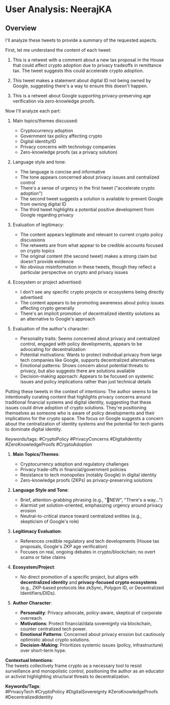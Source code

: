 # User Analysis: NeerajKA

## Overview

<think>
I'll analyze these tweets to provide a summary of the requested aspects.

First, let me understand the content of each tweet:

1. This is a retweet with a comment about a new tax proposal in the House that could affect crypto adoption due to privacy tradeoffs in remittance tax. The tweet suggests this could accelerate crypto adoption.

2. This tweet makes a statement about digital ID not being owned by Google, suggesting there's a way to ensure this doesn't happen.

3. This is a retweet about Google supporting privacy-preserving age verification via zero-knowledge proofs.

Now I'll analyze each part:

1. Main topics/themes discussed:
   - Cryptocurrency adoption
   - Government tax policy affecting crypto
   - Digital identity/ID
   - Privacy concerns with technology companies
   - Zero-knowledge proofs (as a privacy solution)

2. Language style and tone:
   - The language is concise and informative
   - The tone appears concerned about privacy issues and centralized control
   - There's a sense of urgency in the first tweet ("accelerate crypto adoption")
   - The second tweet suggests a solution is available to prevent Google from owning digital ID
   - The third tweet highlights a potential positive development from Google regarding privacy

3. Evaluation of legitimacy:
   - The content appears legitimate and relevant to current crypto policy discussions
   - The retweets are from what appear to be credible accounts focused on crypto topics
   - The original content (the second tweet) makes a strong claim but doesn't provide evidence
   - No obvious misinformation in these tweets, though they reflect a particular perspective on crypto and privacy issues

4. Ecosystem or project advertised:
   - I don't see any specific crypto projects or ecosystems being directly advertised
   - The content appears to be promoting awareness about policy issues affecting crypto generally
   - There's an implicit promotion of decentralized identity solutions as an alternative to Google's approach

5. Evaluation of the author's character:
   - Personality traits: Seems concerned about privacy and centralized control, engaged with policy developments, appears to be advocating for decentralization
   - Potential motivations: Wants to protect individual privacy from large tech companies like Google, supports decentralized alternatives
   - Emotional patterns: Shows concern about potential threats to privacy, but also suggests there are solutions available
   - Decision-making approach: Appears to be focused on systemic issues and policy implications rather than just technical details

Putting these tweets in the context of intentions:
The author seems to be intentionally curating content that highlights privacy concerns around traditional financial systems and digital identity, suggesting that these issues could drive adoption of crypto solutions. They're positioning themselves as someone who is aware of policy developments and their implications for the crypto space. The focus on Google suggests a concern about the centralization of identity systems and the potential for tech giants to dominate digital identity.

Keywords/tags:
#CryptoPolicy #PrivacyConcerns #DigitalIdentity #ZeroKnowledgeProofs #CryptoAdoption
</think>

1. **Main Topics/Themes**:  
   - Cryptocurrency adoption and regulatory challenges  
   - Privacy trade-offs in financial/government policies  
   - Resistance to tech monopolies (notably Google) in digital identity  
   - Zero-knowledge proofs (ZKPs) as privacy-preserving solutions  

2. **Language Style and Tone**:  
   - Brief, attention-grabbing phrasing (e.g., "🚨NEW", "There's a way...")  
   - Alarmist yet solution-oriented, emphasizing urgency around privacy erosion  
   - Neutral-to-critical stance toward centralized entities (e.g., skepticism of Google's role)  

3. **Legitimacy Evaluation**:  
   - References credible regulatory and tech developments (House tax proposals, Google's ZKP age verification)  
   - Focuses on real, ongoing debates in crypto/blockchain; no overt scams or false claims  

4. **Ecosystem/Project**:  
   - No direct promotion of a specific project, but aligns with **decentralized identity** and **privacy-focused crypto ecosystems** (e.g., ZKP-based protocols like zkSync, Polygon ID, or Decentralized Identifiers/DIDs).  

5. **Author Character**:  
   - **Personality**: Privacy advocate, policy-aware, skeptical of corporate overreach.  
   - **Motivations**: Protect financial/data sovereignty via blockchain, counter centralized tech power.  
   - **Emotional Patterns**: Concerned about privacy erosion but cautiously optimistic about crypto solutions.  
   - **Decision-Making**: Prioritizes systemic issues (policy, infrastructure) over short-term hype.  

**Contextual Intentions**:  
The tweets collectively frame crypto as a necessary tool to resist surveillance and monopolistic control, positioning the author as an educator or activist highlighting structural threats to decentralization.  

**Keywords/Tags**:  
#PrivacyTech #CryptoPolicy #DigitalSovereignty #ZeroKnowledgeProofs #DecentralizedIdentity